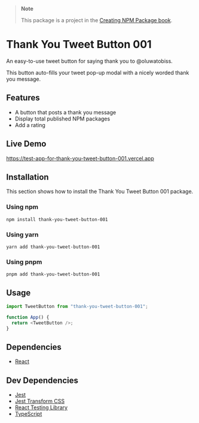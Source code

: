 > **Note**
>
> This package is a project in the [Creating NPM Package book](https://amzn.to/3R1M0XU).

# Thank You Tweet Button 001

An easy-to-use tweet button for saying thank you to @oluwatobiss.

This button auto-fills your tweet pop-up modal with a nicely worded thank you message.

## Features

- A button that posts a thank you message
- Display total published NPM packages
- Add a rating

## Live Demo

https://test-app-for-thank-you-tweet-button-001.vercel.app

## Installation

This section shows how to install the Thank You Tweet Button 001 package.

### Using npm

```
npm install thank-you-tweet-button-001
```

### Using yarn

```
yarn add thank-you-tweet-button-001
```

### Using pnpm

```
pnpm add thank-you-tweet-button-001
```

## Usage

```js
import TweetButton from "thank-you-tweet-button-001";

function App() {
  return <TweetButton />;
}
```

## Dependencies

- [React](https://github.com/facebook/react)

## Dev Dependencies

- [Jest](https://github.com/jestjs/jest)
- [Jest Transform CSS](https://github.com/dferber90/jest-transform-css)
- [React Testing Library](https://github.com/testing-library/react-testing-library)
- [TypeScript](https://github.com/Microsoft/TypeScript)

